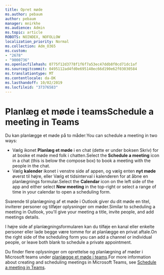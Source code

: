 ```yaml
---
title: Opret møde
ms.author: pebaum
author: pebaum
manager: mnirkhe
ms.audience: Admin
ms.topic: article
ROBOTS: NOINDEX, NOFOLLOW
localization_priority: Normal
ms.collection: Adm_O365
ms.custom:
- "2678"
- "9000736"
ms.openlocfilehash: 0775f12d3778f1f6f7a53ec47ddb8f0cd71dc1af
ms.sourcegitcommit: 0495112ad4fd0e695140ec66d190e62f03030584
ms.translationtype: MT
ms.contentlocale: da-DK
ms.lasthandoff: 10/02/2019
ms.locfileid: "37376583"
---
```

# <a name="schedule-a-meeting-in-teams"></a><span data-ttu-id="f3e78-102">Planlæg et møde i teams</span><span class="sxs-lookup"><span data-stu-id="f3e78-102">Schedule a meeting in Teams</span></span>

<span data-ttu-id="f3e78-103">Du kan planlægge et møde på to måder:</span><span class="sxs-lookup"><span data-stu-id="f3e78-103">You can schedule a meeting in two ways:</span></span> 

- <span data-ttu-id="f3e78-104">Vælg ikonet **Planlæg et møde** i en chat (dette er under boksen Skriv) for at booke et møde med folk i chatten.</span><span class="sxs-lookup"><span data-stu-id="f3e78-104">Select the **Schedule a meeting** icon in a chat (this is below the compose box) to book a meeting with the people in the chat.</span></span>
- <span data-ttu-id="f3e78-105">Vælg **kalender** ikonet i venstre side af appen, og vælg enten **nyt møde** øverst til højre, eller Vælg et tidsinterval i kalenderen for at åbne en planlægnings formular.</span><span class="sxs-lookup"><span data-stu-id="f3e78-105">Select the **Calendar** icon on the left side of the app and either select **New meeting** in the top-right or select a range of time in your calendar to open a scheduling form.</span></span>

<span data-ttu-id="f3e78-106">Svarende til planlægning af et møde i Outlook giver du dit møde en titel, inviterer personer og tilføjer oplysninger om møder.</span><span class="sxs-lookup"><span data-stu-id="f3e78-106">Similar to scheduling a meeting in  Outlook, you'll give your meeting a title, invite people, and add meetings details.</span></span>

<span data-ttu-id="f3e78-107">I højre side af planlægningsformularen kan du tilføje en kanal eller enkelte personer eller lade begge være tomme for at planlægge en privat aftale.</span><span class="sxs-lookup"><span data-stu-id="f3e78-107">On the right side of the scheduling form you can add a channel or individual people, or leave both blank to schedule a private appointment.</span></span>

<span data-ttu-id="f3e78-108">Du finder flere oplysninger om oprettelse og planlægning af møder i Microsoft teams under [planlægge et møde i teams](https://support.office.com/article/Schedule-a-meeting-in-Teams-943507a9-8583-4c58-b5d2-8ec8265e04e5).</span><span class="sxs-lookup"><span data-stu-id="f3e78-108">For more information about creating and scheduling meetings in Microsoft Teams, see [Schedule a meeting in Teams](https://support.office.com/article/Schedule-a-meeting-in-Teams-943507a9-8583-4c58-b5d2-8ec8265e04e5).</span></span>